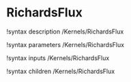 <!-- MOOSE Documentation Stub: Remove this when content is added. -->

# RichardsFlux

!syntax description /Kernels/RichardsFlux

!syntax parameters /Kernels/RichardsFlux

!syntax inputs /Kernels/RichardsFlux

!syntax children /Kernels/RichardsFlux
